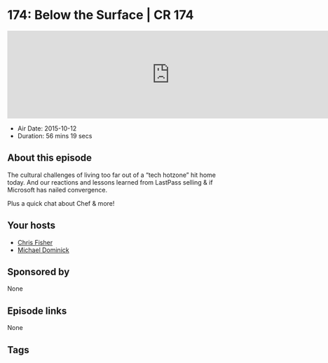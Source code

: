 # 174: Below the Surface | CR 174

<iframe src="https://player.fireside.fm/v2/MLf2ZzhC+6nQafgUA?theme=dark" width="740" height="200" frameborder="0" scrolling="no"></iframe>

* Air Date: 2015-10-12
* Duration: 56 mins 19 secs

## About this episode

The cultural challenges of living too far out of a “tech hotzone” hit home today. And our reactions and lessons learned from LastPass selling & if Microsoft has nailed convergence.

Plus a quick chat about Chef & more!

## Your hosts
* [Chris Fisher](https://coder.show/hosts/chrislas)
* [Michael Dominick](https://coder.show/hosts/michael)

## Sponsored by

None



## Episode links

None



## Tags

